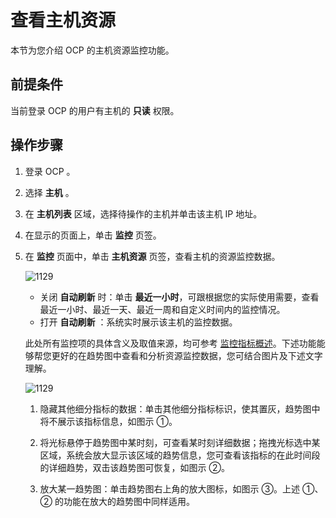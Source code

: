 # 查看主机资源

本节为您介绍 OCP 的主机资源监控功能。

## 前提条件

当前登录 OCP 的用户有主机的 **只读** 权限。

## 操作步骤

1. 登录 OCP 。

2. 选择 **主机** 。

3. 在 **主机列表** 区域，选择待操作的主机并单击该主机 IP 地址。

4. 在显示的页面上，单击 **监控** 页签。

5. 在 **监控** 页面中，单击 **主机资源** 页签，查看主机的资源监控数据。

   ![1129](https://obbusiness-private.oss-cn-shanghai.aliyuncs.com/doc/img/ocp/422/%E4%B8%BB%E6%9C%BA%E8%B5%84%E6%BA%90%E7%9B%91%E6%8E%A7.png)

   * 关闭 **自动刷新** 时：单击 **最近一小时**，可跟根据您的实际使用需要，查看最近一小时、最近一天、最近一周和自定义时间内的监控情况。
   * 打开 **自动刷新** ：系统实时展示该主机的监控数据。

   此处所有监控项的具体含义及取值来源，均可参考 [监控指标概述](../../1900.reference-guide/300.monitoring-indicator-reference/100.overview-of-metrics.md)。下述功能能够帮您更好的在趋势图中查看和分析资源监控数据，您可结合图片及下述文字理解。

   ![1129](https://obbusiness-private.oss-cn-shanghai.aliyuncs.com/doc/img/ocp/410/%E5%86%85%E5%AD%98.png)

   1. 隐藏其他细分指标的数据：单击其他细分指标标识，使其置灰，趋势图中将不展示该指标信息，如图示 ①。

   2. 将光标悬停于趋势图中某时刻，可查看某时刻详细数据；拖拽光标选中某区域，系统会放大显示该区域的趋势信息，您可查看该指标的在此时间段的详细趋势，双击该趋势图可恢复，如图示 ②。

   3. 放大某一趋势图：单击趋势图右上角的放大图标，如图示 ③。上述 ①、② 的功能在放大的趋势图中同样适用。
